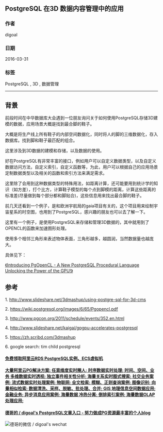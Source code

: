 ## PostgreSQL 在3D 数据内容管理中的应用  
                                                                                                         
### 作者                                                                                                         
digoal                                                                                                         
                                                                                                         
### 日期                                                                                                         
2016-03-31                                                                                                      
                                                                                                         
### 标签                                                                                                         
PostgreSQL , 3D , 数据管理    
                                                                                                         
----                                                                                                         
                                                                                                         
## 背景                                             
前段时间在中华数据库大会遇到一位朋友询问关于如何使用PostgreSQL存储3D建模的数据，应用场景大概是找到最合脚的鞋子。  
  
大概是将生产线上所有鞋子的内部空间数据化，同时将人的脚的三维数据化，存入数据库。找到脚和鞋子最匹配的组合。  
  
这里涉及到3D数据的建模和存储，以及数据的使用。  
  
好在PostgreSQL有非常丰富的接口，例如用户可以自定义数据类型，以及自定义数据访问方法，自定义索引，自定义函数等，为此，用户可以根据自己的应用场景定制数据类型以及相关的函数和索引方法来满足需求。  
  
这里除了会用到这种数据类型的特殊用法，如距离计算，还可能要用到统计学的知识（如方差），打个比方，计算鞋子模型的每个点到脚模的距离，计算这些距离的标准差(尽量做到每个部分都和脚贴合)，这些信息用来找出最合脚的鞋子。  
  
前几天还看到一个例子，是和欧洲宇航局的gaia项目有关的，这个项目用来绘制宇宙星系的时空图，也用到了PostgreSQL，感兴趣的朋友也可以去了解一下。  
  
这里有一个例子，是使用PostgreSQL来存储和管理3D数据的，其中就用到了OPENCL的函数来加速图形处理。  
  
使用多个相邻三角形来表述物体表面，三角形越多，越圆润，当然数据量也越庞大。  
  
具体见下：  
  
[《Introducing PgOpenCL - A New PostgreSQL Procedural Language Unlocking the Power of the GPU!》](20160331_01_pdf_001.pdf)  
  
## 参考  
1\. http://www.slideshare.net/3dmashup/using-postgre-sql-for-3d-cms  
  
2\. https://wiki.postgresql.org/images/6/65/Pgopencl.pdf  
  
3\. http://www.pgcon.org/2011/schedule/events/352.en.html  
  
4\. http://www.slideshare.net/kaigai/gpgpu-accelerates-postgresql  
  
5\. https://zh.scribd.com/3dmashup  
  
6\. google search: tim child postgresql  
  
  
  
  
  
  
  
  
  
  
  
  
  
  
  
  
  
  
  
  
  
  
  
  
  
  
  
  
  
  
  
  
  
  
  
  
  
#### [免费领取阿里云RDS PostgreSQL实例、ECS虚拟机](https://www.aliyun.com/database/postgresqlactivity "57258f76c37864c6e6d23383d05714ea")
  
  
#### [大量阿里云PG解决方案: 任意维度实时圈人; 时序数据实时处理; 时间、空间、业务 多维数据实时透视; 独立事件相关性分析; 海量关系实时图式搜索; 社交业务案例; 流式数据实时处理案例; 物联网; 全文检索; 模糊、正则查询案例; 图像识别; 向量相似检索; 数据清洗、采样、脱敏、批处理、合并; GIS 地理信息空间数据应用; 金融业务; 异步消息应用案例; 海量数据 冷热分离; 倒排索引案例; 海量数据OLAP处理应用;](https://yq.aliyun.com/topic/118 "40cff096e9ed7122c512b35d8561d9c8")
  
  
#### [德哥的 / digoal's PostgreSQL文章入口 - 努力做成PG资源最丰富的个人blog](https://github.com/digoal/blog/blob/master/README.md "22709685feb7cab07d30f30387f0a9ae")
  
  
![德哥的微信 / digoal's wechat](../pic/digoal_weixin.jpg "f7ad92eeba24523fd47a6e1a0e691b59")
  
